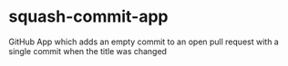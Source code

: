 # squash-commit-app
GitHub App which adds an empty commit to an open pull request with a single commit when the title was changed
